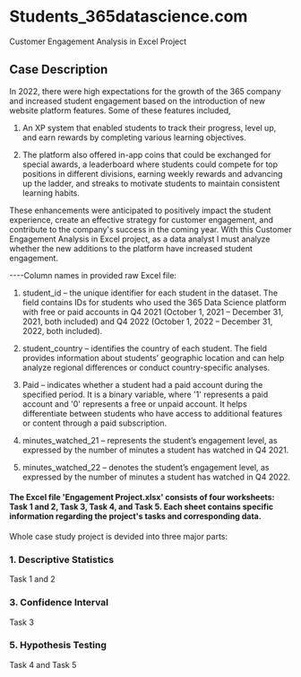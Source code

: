 # Students_365datascience.com
Customer Engagement Analysis in Excel Project
## Case Description
In 2022, there were high expectations for the growth of the 365 company and increased student engagement based on the introduction of new website platform features. Some of these features included,
1. An XP system that enabled students to track their progress, level up, and earn rewards by completing various learning objectives. 

2. The platform also offered in-app coins that could be exchanged for special awards, a leaderboard where students could compete for top positions in different divisions, earning weekly rewards and advancing up the ladder, and streaks to motivate students to maintain consistent learning habits. 

These enhancements were anticipated to positively impact the student experience, create an effective strategy for customer engagement, and contribute to the company's success in the coming year. With this Customer Engagement Analysis in Excel project, as a data analyst I must analyze whether the new additions to the platform have increased student engagement.

----Column names in provided raw Excel file:

1. student_id – the unique identifier for each student in the dataset. The field contains IDs for students who used the 365 Data Science platform with free or paid accounts in Q4 2021 (October 1, 2021 – December 31, 2021, both included) and Q4 2022 (October 1, 2022 – December 31, 2022, both included).

2. student_country – identifies the country of each student. The field provides information about students’ geographic location and can help analyze regional differences or conduct country-specific analyses.

3. Paid – indicates whether a student had a paid account during the specified period. It is a binary variable, where '1' represents a paid account and '0' represents a free or unpaid account. It helps differentiate between students who have access to additional features or content through a paid subscription.

4. minutes_watched_21 – represents the student’s engagement level, as expressed by the number of minutes a student has watched in Q4 2021.

5. minutes_watched_22 – denotes the student’s engagement level, as expressed by the number of minutes a student has watched in Q4 2022.

#### The Excel file 'Engagement Project.xlsx' consists of four worksheets: Task 1 and 2, Task 3, Task 4, and Task 5. Each sheet contains specific information regarding the project's tasks and corresponding data. 

Whole case study project is devided into three major parts:

### 1. Descriptive Statistics
Task 1 and 2

### 3. Confidence Interval
Task 3

### 5. Hypothesis Testing
Task 4 and Task 5

